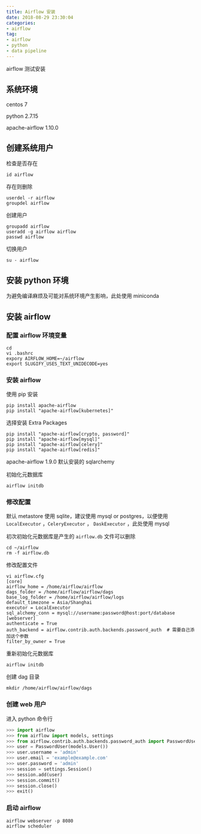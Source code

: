 ```yaml
---
title: Airflow 安装
date: 2018-08-29 23:30:04
categories:
- airflow
tag:
- airflow
- python
- data pipeline
---
```


airflow 测试安装

## 系统环境

centos 7

python 2.7.15

apache-airflow 1.10.0

## 创建系统用户

检查是否存在

```shell
id airflow
```

存在则删除

```shell
userdel -r airflow
groupdel airflow
```

创建用户

```shell
groupadd airflow
useradd -g airflow airflow
passwd airflow
```

切换用户

```shell
su - airflow
```

## 安装 python 环境

为避免编译麻烦及可能对系统环境产生影响，此处使用 miniconda

## 安装 airflow

### 配置 airflow 环境变量

```shell
cd
vi .bashrc
expory AIRFLOW_HOME=~/airflow
export SLUGIFY_USES_TEXT_UNIDECODE=yes
```

### 安装 airflow

使用 pip 安装

```shell
pip install apache-airflow
pip install "apache-airflow[kubernetes]"
```

选择安装 Extra Packages

```shell
pip install "apache-airflow[crypto, password]"
pip install "apache-airflow[mysql]"
pip install "apache-airflow[celery]"
pip install "apache-airflow[redis]"
```

apache-airflow 1.9.0 默认安装的 sqlarchemy

初始化元数据库

```shell
airflow initdb
```

### 修改配置

默认 metastore 使用 sqlite，建议使用 mysql or postgres，以便使用 `LocalExecutor` ，`CeleryExecutor` ， `DaskExecutor` ，此处使用 mysql

初次初始化元数据库是产生的 `airflow.db` 文件可以删除

```shell
cd ~/airflow
rm -f airflow.db
```

修改配置文件

```shell
vi airflow.cfg
[core]
airflow_home = /home/airflow/airflow
dags_folder = /home/airflow/airflow/dags
base_log_folder = /home/airflow/airflow/logs
default_timezone = Asia/Shanghai
executor = LocalExecutor
sql_alchemy_conn = mysql://username:password@host:port/database
[webserver]
authenticate = True
auth_backend = airflow.contrib.auth.backends.password_auth  # 需要自己添加这个参数
filter_by_owner = True
```

重新初始化元数据库

```shell
airflow initdb
```

创建 dag 目录

```shell
mkdir /home/airflow/airflow/dags
```

### 创建 web 用户

进入 python 命令行

```python
>>> import airflow
>>> from airflow import models, settings
>>> from airflow.contrib.auth.backends.password_auth import PasswordUser
>>> user = PasswordUser(models.User())
>>> user.username = 'admin'
>>> user.email = 'example@example.com'
>>> user.password = 'admin'
>>> session = settings.Session()
>>> session.add(user)
>>> session.commit()
>>> session.close()
>>> exit()
```

### 启动 airflow

```shell
airflow webserver -p 8080
airflow scheduler
```